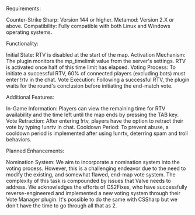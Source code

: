 Requirements:

Counter-Strike Sharp: Version 144 or higher.
Metamod: Version 2.X or above.
Compatibility: Fully compatible with both Linux and Windows operating systems.

Functionality:

Initial State: RTV is disabled at the start of the map.
Activation Mechanism: The plugin monitors the mp_timelimit value from the server's settings. RTV is activated once half of this time limit has elapsed.
Voting Process: To initiate a successful RTV, 60% of connected players (excluding bots) must enter !rtv in the chat.
Vote Execution: Following a successful RTV, the plugin waits for the round's conclusion before initiating the end-match vote.

Additional Features:

In-Game Information: Players can view the remaining time for RTV availability and the time left until the map ends by pressing the TAB key.
Vote Retraction: After entering !rtv, players have the option to retract their vote by typing !unrtv in chat.
Cooldown Period: To prevent abuse, a cooldown period is implemented after using !unrtv, deterring spam and troll behaviors.

Planned Enhancements:

Nomination System: We aim to incorporate a nomination system into the voting process. However, this is a challenging endeavor due to the need to modify the existing, and somewhat flawed, end-map vote system. The complexity of this task is compounded by issues that Valve needs to address. 
We acknowledges the efforts of CS2Fixes, who have successfully reverse-engineered and implemented a new voting system through their Vote Manager plugin. It's possible to do the same with CSSharp but we don't have the time to go through all that as 2.
